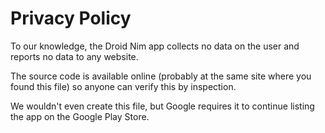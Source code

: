 # Privacy Policy

To our knowledge, the Droid Nim app
collects no data on the user and reports no data to any website.

The source code is available online (probably at the same site
where you found this file) so anyone can verify this by inspection.

We wouldn't even create this file, but Google requires it
to continue listing the app on the Google Play Store.
